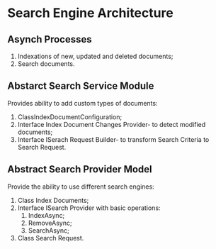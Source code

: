 # Search Engine Architecture

## Asynch Processes

1. Indexations of new, updated and deleted documents;
1. Search documents.


## Abstarct Search Service Module

Provides ability to add custom types of documents:

1. ClassIndexDocumentConfiguration;
1. Interface Index Document Changes Provider- to detect modified documents;
1. Interface ISerach Request Builder- to transform Search Criteria to Search Request.

## Abstract Search Provider Model

Provide the ability to use different search engines:

1. Class Index Documents;
1. Interface ISearch Provider with basic operations:
     1. IndexAsync;
     1. RemoveAsync;
     1. SearchAsync;
1. Class Search Request.
